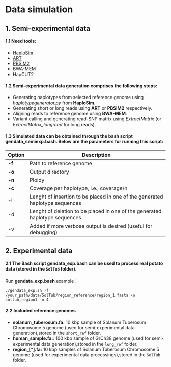 # Data simulation

## 1. Semi-experimental data
#### 1.1 Need tools:   
- [HaploSim](https://github.com/EhsanMotazedi/Haplosim)    
- [ART](https://www.niehs.nih.gov/research/resources/software/biostatistics/art/index.cfm)   
- [PBSIM2](https://github.com/yukiteruono/pbsim2)   
- BWA-MEM
- HapCUT2

#### 1.2 Semi-experimental data generation comprises the following steps:
- Generating haplotypes from selected reference genome using _haplotypegenerator.py_ from **HaploSim**.
- Generating short or long reads using **ART** or **PBSIM2** respectively.
- Aligning reads to reference genome using **BWA-MEM**.
- Variant calling and generating read-SNP matrix using _ExtractMatrix_ (or _ExtractMatrix_longread_ for long reads).

#### 1.3 Simulated data can be obtained through the bash script **gendata_semiexp.bash**. Below are the parameters for running this script:
| Option | Description |
|--------|-------------|
| **-f** | Path to reference genome |
| **-o** | Output directory |
| **-n** | Ploidy |
| **-c** | Coverage per haplotype, i.e., coverage/n|
| -i | Lenght of insertion to be placed in one of the generated haplotype sequences |
| -d | Lenght of deletion to be placed in one of the generated haplotype sequences |
| -v | Added if more verbose output is desired (useful for debugging)|


## 2. Experimental data
#### 2.1 The Bash script **gendata_exp.bash** can be used to process real potato data (stored in the `SolTub` folder).
Run **gendata_exp.bash** example：

    ./gendata_exp.sh -f /your_path/data/SolTub/region_reference/region_1.fasta -o soltub_region1 -n 4
    
#### 2.2 Included reference genomes
- **solanum_tuberosum.fa:** 10 kbp sample of Solanum Tuberosum Chromosome 5 genome (used for semi-experimental data generation),stored in the `short_ref` folder.
- **human_sample.fa:**: 100 kbp sample of GrCh38 genome (used for semi-experimental data generation),stored in the `long_ref` folder.
- **region_[*].fa:** 10 kbp samples of Solanum Tuberosum Chromosome 5 genome (used for experimental data processings),stored in the `SolTub` folder.
